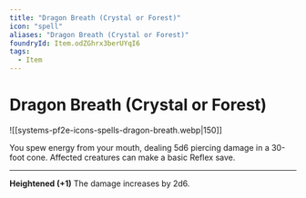 ```yaml
---
title: "Dragon Breath (Crystal or Forest)"
icon: "spell"
aliases: "Dragon Breath (Crystal or Forest)"
foundryId: Item.odZGhrx3berUYqI6
tags:
  - Item
---
```


# Dragon Breath (Crystal or Forest)
![[systems-pf2e-icons-spells-dragon-breath.webp|150]]

You spew energy from your mouth, dealing 5d6 piercing damage in a 30-foot cone. Affected creatures can make a basic Reflex save.

* * *

**Heightened (+1)** The damage increases by 2d6.
